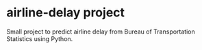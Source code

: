 # airline-delay project

Small project to predict airline delay from Bureau of Transportation Statistics using Python.
